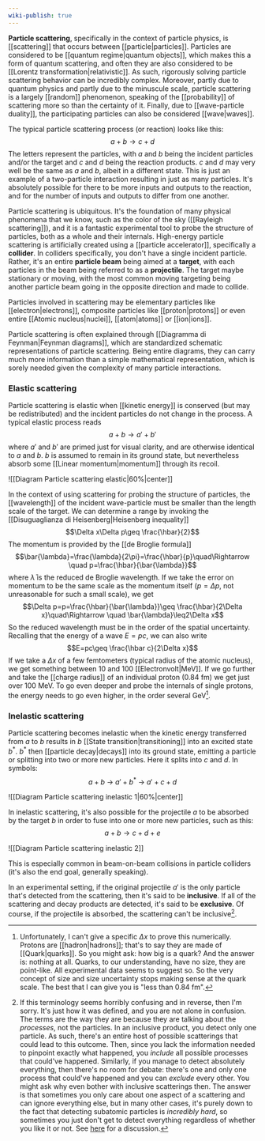 ```yaml
---
wiki-publish: true
---
```

**Particle scattering**, specifically in the context of particle physics, is [[scattering]] that occurs between [[particle|particles]]. Particles are considered to be [[quantum regime|quantum objects]], which makes this a form of quantum scattering, and often they are also considered to be [[Lorentz transformation|relativistic]]. As such, rigorously solving particle scattering behavior can be incredibly complex. Moreover, partly due to quantum physics and partly due to the minuscule scale, particle scattering is a largely [[random]] phenomenon, speaking of the [[probability]] of scattering more so than the certainty of it. Finally, due to [[wave-particle duality]], the participating particles can also be considered [[wave|waves]].

The typical particle scattering process (or reaction) looks like this:
$$a+b\to c+d$$
The letters represent the particles, with $a$ and $b$ being the incident particles and/or the target and $c$ and $d$ being the reaction products. $c$ and $d$ may very well be the same as $a$ and $b$, albeit in a different state. This is just an example of a two-particle interaction resulting in just as many particles. It's absolutely possible for there to be more inputs and outputs to the reaction, and for the number of inputs and outputs to differ from one another.

Particle scattering is ubiquitous. It's the foundation of many physical phenomena that we know, such as the color of the sky ([[Rayleigh scattering]]), and it is a fantastic experimental tool to probe the structure of particles, both as a whole and their internals. High-energy particle scattering is artificially created using a [[particle accelerator]], specifically a **collider**. In colliders specifically, you don't have a single incident particle. Rather, it's an entire **particle beam** being aimed at a **target**, with each particles in the beam being referred to as a **projectile**. The target maybe stationary or moving, with the most common moving targeting being another particle beam going in the opposite direction and made to collide.

Particles involved in scattering may be elementary particles like [[electron|electrons]], composite particles like [[proton|protons]] or even entire [[Atomic nucleus|nuclei]], [[atom|atoms]] or [[ion|ions]].

Particle scattering is often explained through [[Diagramma di Feynman|Feynman diagrams]], which are standardized schematic representations of particle scattering. Being entire diagrams, they can carry much more information than a simple mathematical representation, which is sorely needed given the complexity of many particle interactions.
### Elastic scattering
Particle scattering is elastic when [[kinetic energy]] is conserved (but may be redistributed) and the incident particles do not change in the process. A typical elastic process reads
$$a+b \rightarrow a'+b'$$
where $a'$ and $b'$ are primed just for visual clarity, and are otherwise identical to $a$ and $b$. $b$ is assumed to remain in its ground state, but nevertheless absorb some [[Linear momentum|momentum]] through its recoil.

![[Diagram Particle scattering elastic|60%|center]]

In the context of using scattering for probing the structure of particles, the [[wavelength]] of the incident wave-particle must be smaller than the length scale of the target. We can determine a range by invoking the [[Disuguaglianza di Heisenberg|Heisenberg inequality]]
$$\Delta x\Delta p\geq \frac{\hbar}{2}$$
The momentum is provided by the [[de Broglie formula]]
$$\bar{\lambda}=\frac{\lambda}{2\pi}=\frac{\hbar}{p}\quad\Rightarrow \quad p=\frac{\hbar}{\bar{\lambda}}$$
where $\bar{\lambda}$ is the reduced de Broglie wavelength. If we take the error on momentum to be the same scale as the momentum itself ($p=\Delta p$, not unreasonable for such a small scale), we get
$$\Delta p=p=\frac{\hbar}{\bar{\lambda}}\geq \frac{\hbar}{2\Delta x}\quad\Rightarrow \quad \bar{\lambda}\leq2\Delta x$$
So the reduced wavelength must be in the order of the spatial uncertainty. Recalling that the energy of a wave $E=pc$, we can also write
$$E=pc\geq \frac{\hbar c}{2\Delta x}$$
If we take a $\Delta x$ of a few femtometers (typical radius of the atomic nucleus), we get something between 10 and 100 [[Electronvolt|MeV]]. If we go further and take the [[charge radius]] of an individual proton (0.84 fm) we get just over 100 MeV. To go even deeper and probe the internals of single protons, the energy needs to go even higher, in the order several GeV[^1].
### Inelastic scattering
Particle scattering becomes inelastic when the kinetic energy transferred from $a$ to $b$ results in $b$ [[State transition|transitioning]] into an excited state $b^{*}$. $b^{*}$ then [[particle decay|decays]] into its ground state, emitting a particle or splitting into two or more new particles. Here it splits into $c$ and $d$. In symbols:
$$a+b\ \rightarrow\ a'+b^{*}\ \to\ a'+c+d$$

![[Diagram Particle scattering inelastic 1|60%|center]]

In inelastic scattering, it's also possible for the projectile $a$ to be absorbed by the target $b$ in order to fuse into one or more new particles, such as this:
$$a+b\to c+d+e$$

![[Diagram Particle scattering inelastic 2]]

This is especially common in beam-on-beam collisions in particle colliders (it's also the end goal, generally speaking).

In an experimental setting, if the original projectile $a'$ is the only particle that's detected from the scattering, then it's said to be **inclusive**. If all of the scattering and decay products are detected, it's said to be **exclusive**. Of course, if the projectile is absorbed, the scattering can't be inclusive[^2].

[^1]: Unfortunately, I can't give a specific $\Delta x$ to prove this numerically. Protons are [[hadron|hadrons]]; that's to say they are made of [[Quark|quarks]]. So you might ask: how big is a quark? And the answer is: nothing at all. Quarks, to our understanding, have no size, they are point-like. All experimental data seems to suggest so. So the very concept of size and size uncertainty stops making sense at the quark scale. The best that I can give you is "less than 0.84 fm".

[^2]: If this terminology seems horribly confusing and in reverse, then I'm sorry. It's just how it was defined, and you are not alone in confusion. The terms are the way they are because they are talking about the *processes*, not the particles. In an inclusive product, you detect only one particle. As such, there's an entire host of possible scatterings that could lead to this outcome. Then, since you lack the information needed to pinpoint exactly what happened, you *include* all possible processes that could've happened. Similarly, if you manage to detect absolutely everything, then there's no room for debate: there's one and only one process that could've happened and you can *exclude* every other. You might ask why even bother with inclusive scatterings then. The answer is that sometimes you only care about one aspect of a scattering and can ignore everything else, but in many other cases, it's purely down to the fact that detecting subatomic particles is *incredibly hard*, so sometimes you just don't get to detect everything regardless of whether you like it or not. See [here](https://physics.stackexchange.com/questions/1217/whats-the-difference-between-inclusive-and-exclusive-decays) for a discussion.

